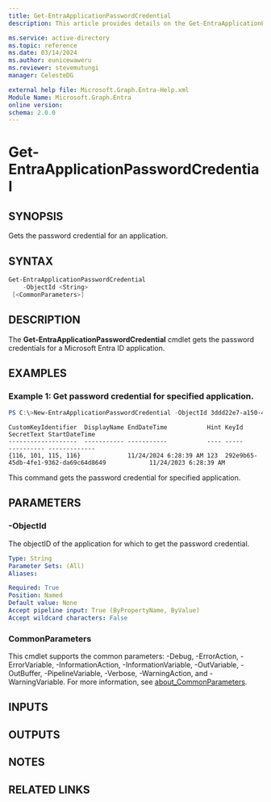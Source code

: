 ```yaml
---
title: Get-EntraApplicationPasswordCredential
description: This article provides details on the Get-EntraApplicationPasswordCredential command.

ms.service: active-directory
ms.topic: reference
ms.date: 03/14/2024
ms.author: eunicewaweru
ms.reviewer: stevemutungi
manager: CelesteDG

external help file: Microsoft.Graph.Entra-Help.xml
Module Name: Microsoft.Graph.Entra
online version:
schema: 2.0.0
---
```


# Get-EntraApplicationPasswordCredential

## SYNOPSIS
Gets the password credential for an application.

## SYNTAX

```powershell
Get-EntraApplicationPasswordCredential 
    -ObjectId <String> 
 [<CommonParameters>]
```

## DESCRIPTION
The **Get-EntraApplicationPasswordCredential** cmdlet gets the password credentials for a Microsoft Entra ID application.

## EXAMPLES

### Example 1: Get password credential for specified application.
```powershell
PS C:\>New-EntraApplicationPasswordCredential -ObjectId 3ddd22e7-a150-4bb3-b100-e410dea1cb84
```

```output
CustomKeyIdentifier  DisplayName EndDateTime           Hint KeyId                                SecretText StartDateTime
-------------------  ----------- -----------           ---- -----                                ---------- -------------
{116, 101, 115, 116}             11/24/2024 6:28:39 AM 123  292e9b65-45db-4fe1-9362-da69c64d8649            11/24/2023 6:28:39 AM
```

This command gets the password credential for specified application.

## PARAMETERS

### -ObjectId
The objectID of the application for which to get the password credential.

```yaml
Type: String
Parameter Sets: (All)
Aliases:

Required: True
Position: Named
Default value: None
Accept pipeline input: True (ByPropertyName, ByValue)
Accept wildcard characters: False
```

### CommonParameters
This cmdlet supports the common parameters: -Debug, -ErrorAction, -ErrorVariable, -InformationAction, -InformationVariable, -OutVariable, -OutBuffer, -PipelineVariable, -Verbose, -WarningAction, and -WarningVariable. For more information, see [about_CommonParameters](https://go.microsoft.com/fwlink/?LinkID=113216).

## INPUTS

## OUTPUTS

## NOTES

## RELATED LINKS
